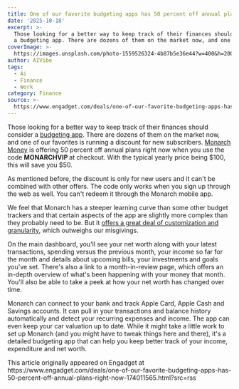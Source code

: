 ```yaml
---
title: One of our favorite budgeting apps has 50 percent off annual plans right now
date: '2025-10-18'
excerpt: >-
  Those looking for a better way to keep track of their finances should consider
  a budgeting app. There are dozens of them on the market now, and one of...
coverImage: >-
  https://images.unsplash.com/photo-1559526324-4b87b5e36e44?w=400&h=200&fit=crop&auto=format
author: AIVibe
tags:
  - Ai
  - Finance
  - Work
category: Finance
source: >-
  https://www.engadget.com/deals/one-of-our-favorite-budgeting-apps-has-50-percent-off-annual-plans-right-now-174011565.html?src=rss
---
```

<p>Those looking for a better way to keep track of their finances should consider a <a data-i13n="cpos:1;pos:1" href="https://www.engadget.com/apps/best-budgeting-apps-120036303.html">budgeting app</a>. There are dozens of them on the market now, and one of our favorites is running a discount for new subscribers. <a data-i13n="elm:affiliate_link;sellerN:Monarch Money;elmt:;cpos:2;pos:1" href="https://shopping.yahoo.com/rdlw?merchantId=3944d027-cb89-4eee-bf6b-148604c29ff9&amp;siteId=us-engadget&amp;pageId=1p-autolink&amp;contentUuid=07209026-3487-417e-9b66-aaab79027199&amp;featureId=text-link&amp;merchantName=Monarch+Money&amp;linkText=Monarch+Money&amp;custData=eyJzb3VyY2VOYW1lIjoiV2ViLURlc2t0b3AtVmVyaXpvbiIsImxhbmRpbmdVcmwiOiJodHRwczovL3d3dy5tb25hcmNobW9uZXkuY29tLyIsImNvbnRlbnRVdWlkIjoiMDcyMDkwMjYtMzQ4Ny00MTdlLTliNjYtYWFhYjc5MDI3MTk5Iiwib3JpZ2luYWxVcmwiOiJodHRwczovL3d3dy5tb25hcmNobW9uZXkuY29tLyJ9&amp;signature=AQAAAT0Ut7Nem4rsZGbkFVAwL4KNEnrEGyd3WNDQRuV2G2lr&amp;gcReferrer=https%3A%2F%2Fwww.monarchmoney.com%2F" class="rapid-with-clickid" data-original-link="https://www.monarchmoney.com/">Monarch Money</a> is offering 50 percent off annual plans right now when you use the code <strong>MONARCHVIP </strong>at checkout. With the typical yearly price being $100, this will save you $50.</p> 
<p>As mentioned before, the discount is only for new users and it can't be combined with other offers. The code only works when you sign up through the web as well. You can't redeem it through the Monarch mobile app.</p> <span id="end-legacy-contents"></span> 
<p> <core-commerce id="68e3d4298a9545d590aa7cc3d90be63d" data-type="product-list" data-original-url="https://www.monarchmoney.com/"></core-commerce></p> 
<p>We feel that Monarch has a steeper learning curve than some other budget trackers and that certain aspects of the app are slightly more complex than they probably need to be. But it <a data-i13n="cpos:3;pos:1" href="https://www.engadget.com/apps/best-budgeting-apps-120036303.html">offers a great deal of customization and granularity</a>, which outweighs our misgivings.</p> 
<p>On the main dashboard, you'll see your net worth along with your latest transactions, spending versus the previous month, your income so far for the month and details about upcoming bills, your investments and goals you've set. There's also a link to a month-in-review page, which offers an in-depth overview of what's been happening with your money that month. You'll also be able to take a peek at how your net worth has changed over time.</p> 
<p>Monarch can connect to your bank and track Apple Card, Apple Cash and Savings accounts. It can pull in your transactions and balance history automatically and detect your recurring expenses and income. The app can even keep your car valuation up to date. While it might take a little work to set up Monarch (and you might have to tweak things here and there), it's a detailed budgeting app that can help you keep better track of your income, expenditure and net worth.</p>This article originally appeared on Engadget at https://www.engadget.com/deals/one-of-our-favorite-budgeting-apps-has-50-percent-off-annual-plans-right-now-174011565.html?src=rss
